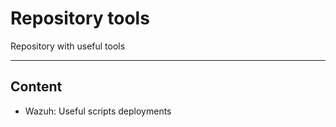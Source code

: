# Repository tools

Repository with useful tools

---

## Content

- Wazuh: Useful scripts deployments